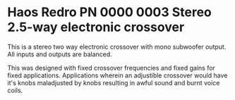 Haos Redro PN 0000 0003
Stereo 2.5-way electronic crossover
===================================

This is a stereo two way electronic crossover with mono subwoofer output. All inputs and outputs are balanced.

This was designed with fixed crossover frequencies and fixed gains for fixed applications. Applications wherein an adjustible crossover would have it's knobs maladjusted by knobs resulting in awful sound and burnt voice coils.


